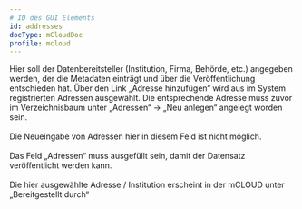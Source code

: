 ```yaml
---
# ID des GUI Elements
id: addresses
docType: mCloudDoc
profile: mcloud
---
```


Hier soll der Datenbereitsteller (Institution, Firma, Behörde, etc.) angegeben werden, der die Metadaten einträgt und über die Veröffentlichung entschieden hat. Über den Link „Adresse hinzufügen“ wird aus im System registrierten Adressen ausgewählt. Die entsprechende Adresse muss zuvor im Verzeichnisbaum unter „Adressen“ &rarr; „Neu anlegen“ angelegt worden sein.<br /><br />Die Neueingabe von Adressen hier in diesem Feld ist nicht möglich.<br /><br />Das Feld „Adressen“ muss ausgefüllt sein, damit der Datensatz veröffentlicht werden kann.<br /><br />Die hier ausgewählte Adresse / Institution erscheint in der mCLOUD unter „Bereitgestellt durch“
